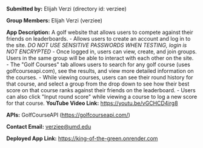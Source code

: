 **Submitted by:** Elijah Verzi (directory id: verziee)

**Group Members:** Elijah Verzi (verziee)

**App Description:** A golf website that allows users to compete against their friends on leaderboards. 
    - Allows users to create an account and log in to the site. *DO NOT USE SENSITIVE PASSWORDS WHEN TESTING, login is NOT ENCRYPTED* 
    - Once logged in, users can view, create, and join groups. Users in the same group will be able to interact with each other on the site.
    - The "Golf Courses" tab allows users to search for any golf course (uses golfcourseapi.com), see the results, and view more detailed information on the courses.
    - While viewing courses, users can see their round history for that course, and select a group from the drop down to see how their best score on that course ranks 
      against their friends on the leaderboard.
    - Users can also click "Input round score" while viewing a course to log a new score for that course.
**YouTube Video Link:** https://youtu.be/vGCHCD4irg8

**APIs:** GolfCourseAPI (https://golfcourseapi.com/)

**Contact Email:**  verziee@umd.edu

**Deployed App Link:** https://king-of-the-green.onrender.com
